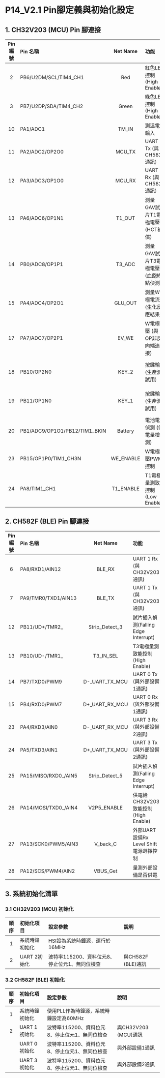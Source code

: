 
# P14_V2.1 Pin腳定義與初始化設定

## 1. CH32V203 (MCU) Pin 腳連接

| Pin 編號 | Pin 名稱            | Net Name  | 功能                                       | 初始化設定                       |
|:--------:|:--------------------|:---------:|:-------------------------------------------|:---------------------------------|
| 2        | PB6/U2DM/SCL/TIM4_CH1 | Red      | 紅色LED控制 (High Enable)                   | Digital Output Low              |
| 3        | PB7/U2DP/SDA/TIM4_CH2 | Green    | 綠色LED控制 (High Enable)                   | Digital Output Low              |
| 10       | PA1/ADC1             | TM_IN     | 測溫電壓輸入                                | Digital Input Floating          |
| 11       | PA2/ADC2/OP2O0       | MCU_TX    | UART 2 Tx (與CH582F通訊)                    | USART2 TX                       |
| 12       | PA3/ADC3/OP1O0       | MCU_RX    | UART 2 Rx (與CH582F通訊)                    | USART2 RX，上拉輸入(GPIO_Mode_IPU) |
| 13       | PA6/ADC6/OP1N1       | T1_OUT    | 測量GAV試片T1電極電壓(HCT補償)             | Digital Input Floating          |
| 14       | PB0/ADC8/OP1P1       | T3_ADC    | 測量GAV試片T3電極電壓(血飽終點偵測)         | Digital Input Floating          |
| 15       | PA4/ADC4/OP2O1       | GLU_OUT   | 測量W電極電流(生化反應結果)                 | Digital Input Floating          |
| 17       | PA7/ADC7/OP2P1       | EV_WE     | W電極電壓 (與OP非反向端連接)                 | Digital Input Floating          |
| 18       | PB10/OP2N0           | KEY_2     | 按鍵輸入(生產測試用)                        | Digital Input Floating，上拉輸入(GPIO_Mode_IPU) |
| 19       | PB11/OP1N0           | KEY_1     | 按鍵輸入(生產測試用)                        | Digital Input Floating，上拉輸入(GPIO_Mode_IPU) |
| 20       | PB1/ADC9/OP1O1/PB12/TIM1_BKIN | Battery | 電池電壓偵測 (低電量檢測)                   | Digital Input Floating          |
| 23       | PB15/OP1P0/TIM1_CH3N | WE_ENABLE | W電極電壓PWM控制                            | Digital Output High             |
| 24       | PA8/TIM1_CH1         | T1_ENABLE | T1電極量測致能控制 (Low Enable)              | Digital Output High             |

## 2. CH582F (BLE) Pin 腳連接

| Pin 編號 | Pin 名稱                   | Net Name            | 功能                                      | 初始化設定                       |
|:--------:|:----------------------------|:-------------------:|:----------------------------------------|:---------------------------------|
| 6        | PA8/RXD1/AIN12               | BLE_RX              | UART 1 Rx (與CH32V203通訊)               |                                 |
| 7        | PA9/TMR0/TXD1/AIN13          | BLE_TX              | UART 1 Tx (與CH32V203通訊)               |                                 |
| 12       | PB11/UD+/TMR2_               | Strip_Detect_3      | 試片插入偵測(Falling Edge Interrupt)    | Digital Input Floating，上拉輸入(GPIO_Mode_IPU) |
| 13       | PB10/UD-/TMR1_               | T3_IN_SEL           | T3電極量測致能控制 (High Enable)         | Digital Output Low              |
| 14       | PB7/TXD0/PWM9                | D-_UART_TX_MCU      | UART 0 Tx (與外部設備1通訊)              | USART 0 TX                      |
| 15       | PB4/RXD0/PWM7                | D+_UART_RX_MCU      | UART 0 Rx (與外部設備1通訊)              | USART 0 RX                      |
| 23       | PA4/RXD3/AIN0                | D-_UART_RX_MCU      | UART 3 Rx (與外部設備2通訊)              | USART 3 TX                      |
| 24       | PA5/TXD3/AIN1                | D+_UART_TX_MCU      | UART 3 Tx (與外部設備2通訊)              | USART 3 RX                      |
| 25       | PA15/MISO/RXD0_/AIN5         | Strip_Detect_5      | 試片插入偵測(Falling Edge Interrupt)    | Digital Input Floating，上拉輸入(GPIO_Mode_IPU) |
| 26       | PA14/MOSI/TXD0_/AIN4         | V2P5_ENABLE         | 供電給CH32V203致能控制 (High Enable)     | Digital Output High             |
| 27       | PA13/SCK0/PWM5/AIN3          | V_back_C            | 外部UART設備Rx Level Shift電源選擇控制    | Digital Output Low              |
| 28       | PA12/SCS/PWM4/AIN2           | VBUS_Get            | 量測外部設備是否供電                     | Digital Input Floating          |

## 3. 系統初始化清單

### 3.1 CH32V203 (MCU) 初始化

| 順序 | 初始化項目     | 設定參數                                             | 說明                         |
|:----:|:---------------|:----------------------------------------------------|:------------------------------|
| 1    | 系統時鐘初始化 | HSI設為系統時鐘源，運行於16MHz                         |                              |
| 2    | UART 2初始化   | 波特率115200、資料位元8、停止位元1、無同位檢查         | 與CH582F (BLE)通訊            |

### 3.2 CH582F (BLE) 初始化

| 順序 | 初始化項目      | 設定參數                                             | 說明                         |
|:----:|:----------------|:----------------------------------------------------|:------------------------------|
| 1    | 系統時鐘初始化  | 使用PLL作為時鐘源，系統時鐘設定為60MHz               |                              |
| 2    | UART 1初始化    | 波特率115200、資料位元8、停止位元1、無同位檢查        | 與CH32V203 (MCU)通訊           |
|      | UART 0初始化    | 波特率115200、資料位元8、停止位元1、無同位檢查        | 與外部設備1通訊               |
|      | UART 3初始化    | 波特率115200、資料位元8、停止位元1、無同位檢查        | 與外部設備2通訊               |
